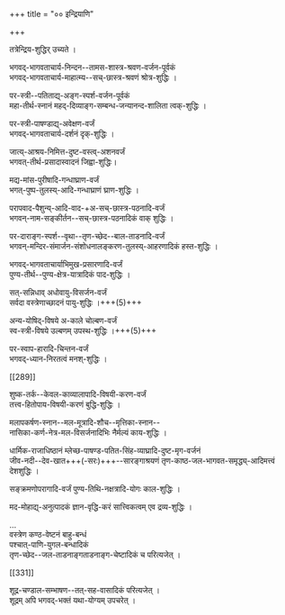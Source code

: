 +++
title = "०० इन्द्रियाणि"

+++

तत्रेन्द्रिय-शुद्धिर् उच्यते ।  

भगवद्-भागवताचार्य-निन्दन--तामस-शास्त्र-श्रवण-वर्जन-पूर्वकं  
भगवद्-भागवताचार्य-माहात्म्य--सच्-छास्त्र-श्रवणं श्रोत्र-शुद्धिः । 

पर-स्त्री--पतिताद्य्-अङ्ग-स्पर्श-वर्जन-पूर्वकं  
महा-तीर्थ-स्नानं महद्-दिव्याङ्ग-सम्बन्ध-जन्यानन्द-शालिता त्वक्-शुद्धिः । 

पर-स्त्री-पाषण्डाद्य्-अवेक्षण-वर्जं  
भगवद्-भागवताचार्य-दर्शनं दृक्-शुद्धिः ।  

जात्य्-आश्रय-निमित्त-दुष्ट-वस्त्व्-अशनवर्जं  
भगवत्-तीर्थ-प्रसादास्वादनं जिह्वा-शुद्धिः।  

मद्य-मांस-पुरीषादि-गन्धाघ्राण-वर्जं  
भगत्-पुष्प-तुलस्य्-आदि-गन्धाघ्राणं घ्राण-शुद्धिः । 

परापवाद-पैशुन्य्-आदि-वाद-+अ-सच्-छास्त्र-पठनादि-वर्जं  
भगवन्-नाम-सङ्कीर्तन--सच्-छास्त्र-पठनादिकं वाक् शुद्धिः । 

पर-दाराङ्ग-स्पर्श--वृथा--तृण-च्छेद--बाल-ताडनादि-वर्जं  
भगवन्-मन्दिर-संमार्जन-संशोधनालङ्करण-तुलस्य्-आहरणादिकं हस्त-शुद्धिः । 

भगवद्-भागवताचार्याभिमुख-प्रसारणादि-वर्जं  
पुण्य-तीर्थ--पुण्य-क्षेत्र-यात्रादिकं पाद-शुद्धिः । 

सत्-सन्निधाव् अधोवायु-विसर्जन-वर्जं  
सर्वदा वस्त्रेणाच्छादनं पायु-शुद्धिः ।+++(5)+++ 

अन्य-योषिद्-विषये अ-काले चोल्बण-वर्जं  
स्व-स्त्री-विषये उल्बणम् उपस्थ-शुद्धिः ।+++(5)+++ 

पर-स्वाप-हारादि-चिन्तन-वर्जं  
भगवद्-ध्यान-निरतत्वं मनश्-शुद्धिः । 

[[289]]

शुष्क-तर्क--केवल-काव्यालापादि-विषयी-करण-वर्जं  
तत्त्व-हितोपाय-विषयी-करणं बुद्धि-शुद्धिः ।  

मलापकर्षण-स्नान--मल-मूत्रादि-शौच--मृत्तिका-स्नान--  
नासिका-कर्ण-नेत्र-मल-विसर्जनादिभिः नैर्मल्यं काय-शुद्धिः ।  

धार्मिक-राजाधिष्ठानं म्लेच्छ-पाषण्ड-पतित-सिंह-व्याघ्रादि-दुष्ट-मृग-वर्जनं  
जीव-नदी--देव-खात+++(-सरः)+++--सारङ्गाश्रयणं तृण-काष्ठ-जल-भागवत-समृद्ध्य्-आदिमत्त्वं देशशुद्धिः ।

सङ्क्रमणोपरागादि-वर्जं पुण्य-तिथि-नक्षत्रादि-योगः काल-शुद्धिः । 

मद-मोहाद्य्-अनुत्पादकं ज्ञान-वृद्धि-करं सात्त्विकत्वम् एव द्रव्य-शुद्धिः ।


…  
वस्त्रेण कण्ठ-वेष्टनं बाहु-बन्धं  
पश्चात्-पाणि-युगल-बन्धादिकं  
तृण-च्छेद--जल-ताडनाङ्गताडनाङ्ग-चेष्टादिकं च परित्यजेत् ।

[[331]]

शूद्र-चण्डाल-सम्भाषण--तत्-सह-वासादिकं परित्यजेत् ।  
शूद्रम् अपि भगवद्-भक्तं यथा-योग्यम् उपचरेत् ।
